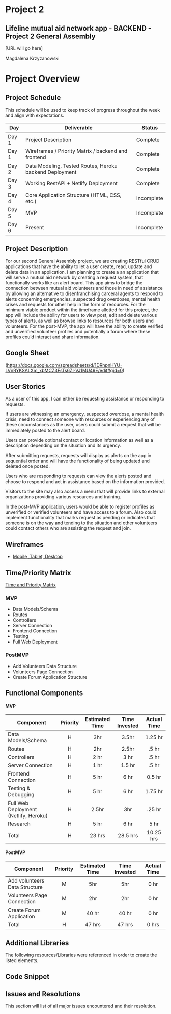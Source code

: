 

# Project 2

## Lifeline mutual aid network app - BACKEND - Project 2 General Assembly

[URL will go here]

Magdalena Krzyzanowski

# Project Overview

## Project Schedule

This schedule will be used to keep track of progress throughout the week and align with expectations.  

|  Day | Deliverable | Status
|---|---| ---|
|Day 1| Project Description | Complete
|Day 1| Wireframes / Priority Matrix / backend and frontend | Complete
|Day 2| Data Modeling, Tested Routes, Heroku backend Deployment | Complete
|Day 3| Working RestAPI + Netlify Deployment| Complete
|Day 4| Core Application Structure (HTML, CSS, etc.)| Incomplete
|Day 5| MVP | Incomplete
|Day 6| Present | Incomplete


## Project Description

For our second General Assembly project, we are creating RESTful CRUD applications that have the ability to let a user create, read, update and delete data in an application. I am planning to create a an application that will serve a mutual aid network by creating a request system, that functionally works like an alert board. This app aims to bridge the connection between mutual aid volunteers and those in need of assistance by allowing an alternative to disenfranchising carceral agents to respond to alerts concerning emergencies, suspected drug overdoses, mental health crises and requests for other help in the form of resources. For the minimum viable product within the timeframe allotted for this project, the app will include the ability for users to view post, edit and delete various types of alerts, as well as browse links to resources for both users and volunteers. For the post-MVP, the app will have the ability to create verified and unverified volunteer profiles and potentially a forum where these profiles could interact and share information. 

## Google Sheet

(https://docs.google.com/spreadsheets/d/1DRhpnHYU-LVnRYKSALXm_xbMCZ3FsTs6Zl-VJ1MU49E/edit#gid=0) 


## User Stories

As a user of this app, I can either be requesting assistance or responding to requests. 

If users are witnessing an emergency, suspected overdose, a mental health crisis, need to connect someone with resources or experiencing any of these circumstances as the user, users could submit a request that will be immediately posted to the alert board. 

Users can provide optional contact or location information as well as a description depending on the situation and its urgency. 

After submitting requests, requests will display as alerts on the app in sequential order and will have the functionality of being updated and deleted once posted. 

Users who are responding to requests can view the alerts posted and choose to respond and act in assistance based on the information provided.

Visitors to the site may also access a menu that will provide links to external organizations providing various resources and training.

In the post-MVP application, users would be able to register profiles as unverified or verified volunteers and have access to a forum. Also could implement functionality that marks request as pending or indicates that someone is on the way and tending to the situation and other volunteers could contact others who are assisting the request and join.



## Wireframes

- [Mobile, Tablet, Desktop](https://res.cloudinary.com/dinqukx6a/image/upload/v1596217007/Project%202/Wireframes/WIREFRAMES_qcnzja.jpg)


## Time/Priority Matrix 

[Time and Priority Matrix](https://res.cloudinary.com/dinqukx6a/image/upload/v1596217042/Project%202/TPM/TPM-BACKEND_f4noim.jpg)



### MVP

- Data Models/Schema
- Routes
- Controllers
- Server Connection
- Frontend Connection
- Testing
- Full Web Deployment


### PostMVP 

- Add Volunteers Data Structure
- Volunteers Page Connection
- Create Forum Application Structure


## Functional Components

#### MVP
| Component | Priority | Estimated Time | Time Invested | Actual Time |
| --- | :---: |  :---: | :---: | :---: |
| Data Models/Schema | H | 3hr | 3.5hr | 1.25 hr |
| Routes | H | 2hr | 2.5hr | .5 hr |
| Controllers | H | 2 hr | 3 hr | .5 hr |
| Server Connection | H | 1 hr | 1.5 hr | .5 hr |
| Frontend Connection | H | 5 hr | 6 hr | 0.5 hr |
| Testing & Debugging | H | 5 hr | 6 hr | 1.75 hr |
| Full Web Deployment (Netlify, Heroku) | H | 2.5hr | 3hr | .25 hr |
| Research | H | 5 hr | 6 hr | 5 hr |
| Total | H | 23 hrs| 28.5 hrs | 10.25 hrs |

#### PostMVP
| Component | Priority | Estimated Time | Time Invested | Actual Time |
| --- | :---: |  :---: | :---: | :---: |
| Add volunteers Data Structure | M | 5hr | 5hr | 0 hr|
| Volunteers Page Connection | M | 2hr | 2hr | 0 hr|
| Create Forum Application | M | 40 hr | 40 hr | 0 hr|
| Total | H | 47 hrs| 47 hrs | 0 hrs |

## Additional Libraries
The following resources/Libraries were referenced in order to create the listed elements.


## Code Snippet


## Issues and Resolutions

 This section will list of all major issues encountered and their resolution.
